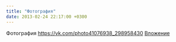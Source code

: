 ```yaml
---
title: "Фотография"
date: 2013-02-24 22:17:00 +0300
---
```


Фотография
<a class="vk-attach" href="https://vk.com/photo41076938_298958430">https://vk.com/photo41076938_298958430</a>
<a class="vk-attach" href="https://vk.com/photo41076938_298958430">Вложение</a>
